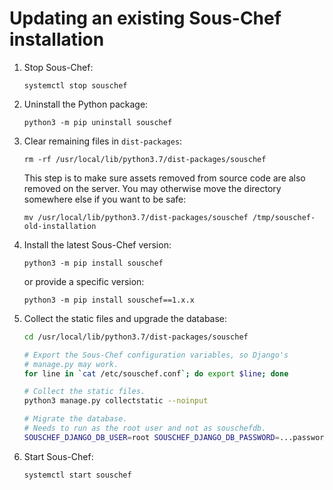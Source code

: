 # Updating an existing Sous-Chef installation

1. Stop Sous-Chef:

    ```
    systemctl stop souschef
    ```

2. Uninstall the Python package:

    ```
    python3 -m pip uninstall souschef
    ```

3. Clear remaining files in `dist-packages`:

    ```
    rm -rf /usr/local/lib/python3.7/dist-packages/souschef
    ```

    This step is to make sure assets removed from source code are also removed on the server. You may otherwise move the directory somewhere else if you want to be safe:

    ```
    mv /usr/local/lib/python3.7/dist-packages/souschef /tmp/souschef-old-installation
    ```

4. Install the latest Sous-Chef version:

    ```
    python3 -m pip install souschef
    ```

    or provide a specific version:

    ```
    python3 -m pip install souschef==1.x.x
    ```

5. Collect the static files and upgrade the database:

    ```bash
    cd /usr/local/lib/python3.7/dist-packages/souschef

    # Export the Sous-Chef configuration variables, so Django's
    # manage.py may work.
    for line in `cat /etc/souschef.conf`; do export $line; done

    # Collect the static files.
    python3 manage.py collectstatic --noinput

    # Migrate the database.
    # Needs to run as the root user and not as souschefdb.
    SOUSCHEF_DJANGO_DB_USER=root SOUSCHEF_DJANGO_DB_PASSWORD=...password... python3 manage.py migrate
    ```

6. Start Sous-Chef:

    ```
    systemctl start souschef
    ```
